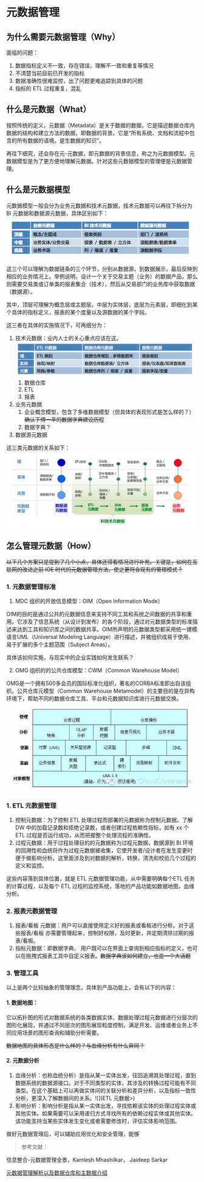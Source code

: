 # 元数据管理

## 为什么需要元数据管理（Why）

面临的问题：  
1. 数据指标定义不一致，存在错误，理解不一致和重复等情况  
2. 不清楚当前目前已开发的指标  
3. 数据准确性很难监控，出了问题更难追踪到具体的问题  
3. 指标的 ETL 过程重复，混乱

## 什么是元数据（What）

按照传统的定义，元数据（Metadata）是关于数据的数据，它是描述数据仓库内数据的结构和建立方法的数据，即数据的背景。它是“所有系统、文档和流程中包含的所有数据的语境。是生数据的知识”。

再往下细究，还会存在元-元数据，即元数据的背景信息，称之为元数据模型。元数据模型是为了更方便地理解元数据。针对这些元数据模型的管理便是元数据管理。

## 什么是元数据模型

元数据模型一般会分为业务元数据和技术元数据，技术元数据可以再往下拆分为 BI 元数据和数据源元数据，具体区别如下：  
![BI 元数据分类](attach-0.png)

这三个可以理解为数据链条的三个环节，分别从数据源，到数据展示，最后反映到相应的业务情况上。举例说明，设计一个关于交易主题（业务）的数据产品，那么则需要交易类或订单类的报表集合（技术），然后从交易部门的业务库中获取数据（数据源）。

其中，顶层可理解为概念层或主题层，中层为实体层，底层为元素层，即细化到某个具体的指标定义，报表的某个度量以及源数据的某个字段。

这三者在具体的实施情况下，可再细分为：  
1. 技术元数据：业内人士的关心重点应该在这。
![](技术元数据分类) 
	1. 数据仓库  
   	2. ETL  
   	3. 报表  
2. 业务元数据  
	1. 企业概念模型，包含了多维数据模型（但具体的表现形式是怎么样的？）~~确认下傅一平的数据字典建设历程~~
   	2. 数据字典？
3. 数据源元数据

这三类元数据的关系如下：  
![](各类元数据之间的关系)

## 怎么管理元数据（How）
~~以下几个方案只是提到了几个小点，具体还得看情况进行补充。关键是，如何在互联网的改进之前 IOE 时代的元数据管理方法，使之更符合现有的管理模式？~~

### 1. 元数据管理标准
1. MDC 组织的开放信息模型：OIM（Open Information Mode）

OIM的目的是通过公共的元数据信息来支持不同工具和系统之间数据的共享和重用。它涉及了信息系统（从设计到发布）的各个阶段，通过对元数据类型的标准描述来达到工具和知识库之间的数据共享。OIM所声明的元数据类型都采用统一建模语言UML（Universal Modeling Language）进行描述，并被组织成易于使用、易于扩展的多个主题范围（Subject Areas）。

具体该如何实施，与现实中的企业实践如何发生联系？


2. OMG 组织的的公共仓库模型：CWM（Common Warehouse Model）

OMG是一个拥有500多会员的国际标准化组织，著名的CORBA标准即出自该组织。公共仓库元模型（Common Warehouse Metamodel）的主要目的是在异构环境下，帮助不同的数据仓库工具、平台和元数据知识库进行元数据交换。


![](<CWM 模型>)
### 1. ETL 元数据管理

1. 控制元数据：为了控制 ETL 处理过程而部署的元数据称为控制元数据。了解 DW 中的加载记录数和拒绝记录数，或者创建过程依赖性指标，如有 xx 个ETL 过程是否运行成功，从而把握整个处理流程的准确性。
2. 过程元数据：用于过程处理目的的元数据称为过程元数据。数据源到 BI 环境的回溯性和血统将作为过程元数据被收集，它使开发者/设计者在发生变更时便于做影响分析。这里面涉及到对数据的解析，转换，清洗和校验几个过程的定义和监控。

这些内容落到具体位置，就是 ETL 元数据管理功能，从中需要明确每个ETL 任务的计算过程，以及每个 ETL 过程的监控系统，落地的产品功能如数据地图，血缘分析。

### 2. 报表元数据管理

1. 报表/看板 元数据：用户可以直接使用定义好的报表或看板进行分析。对于这些报表/看板 亦需要管理起来，控制好权限，及时更新，并定期清除过期的报表/看板。
2. 指标元数据：即数据字典， 用户既可以在界面上查询到相应指标的定义，也可以在拖拽式报表工具中自定义报表。~~数据字典该如何建立，也是一个大话题~~

### 3. 管理工具

以上是两个比较抽象的管理理念，具体到产品功能上，会有以下的内容：

#### 1. 数据地图：

它以拓扑图的形式对数据系统的各类数据实体、数据处理过程元数据进行分层次的图形化展现，并通过不同层次的图形展现粒度控制，满足开发、运维或者业务上不同应用场景的图形查询和辅助分析需要。

~~数据地图的具体形态是什么样的？与血缘分析有什么异同？~~

#### 2. 元数据分析

1. 血缘分析：也称血统分析）是指从某一实体出发，往回追溯其处理过程，直到数据系统的数据源接口。对于不同类型的实体，其涉及的转换过程可能有不同类型。在这个基础上可以再做实体间的关联分析和差异分析，以及指标一致性分析，更深入了解数据间的关系。![](ETL 元数据>)
2. 影响分析：影响分析是指从某一实体出发，寻找依赖该实体的处理过程实体或其他实体。如果需要可以采用递归方式寻找所有的依赖过程实体或其他实体。该功能支持当某些实体发生变化或者需要修改时，评估实体影响范围。

做好元数据管理后，可以辅助应用优化和安全管理，能够

> 参考文献：

信息整合-元数据管理全景，Kamlesh Mhashilkar， Jaideep Sarkar

[元数据管理解析以及数据仓库和主数据介绍](http://www.10tiao.com/html/615/201605/2656595506/1.html)

